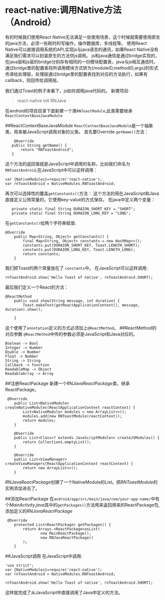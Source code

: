 # react-native:调用Native方法（Android）
有的时候我们使用React Native无法满足一些使用场景，这个时候就需要使用原生的java方法，必须一些耗时的写操作，操作数据库，多线程等。
使用React Native可以直接调用系统的API,实现js与java语言的通讯，如果React Native没有满足我们需求可以封装原生的方法供js调用。
js和java通信是通过bridge实现的，在java层和js层的bridge分别存有相同的一份模块配置表，java与js相互通信时。通过bridge里的配置表将所调用模块方式转为{moduleID,methodID,args}的形式传递给处理层，处理层通过bridge里的配置表找到对应的方法执行，如果有callback，则回传给调用层。

我们通过Toast的例子来看下，js如何调用java代码的。
新建项目:

>react-native init RNJava

在android的项目目录下面新建一个类`RNToastModule`,此类需要继承`ReactContextBaseJavaModule`

##ReactContextBaseJavaModule
`ReactContextBaseJavaModule`是一个抽象类，用来被JavaScript调用对象的父类。
首先要Override `getName()`方法：
```
	@Override
   public String getName() {
       return "RNToastAndroid";
   }
```
这个方法的返回值就是JavaScript中调用的名称，比如我们命名为`RNToastAndroid`,在JavaScript中可以这样调用：
```
var {NativeModules}=require('react-native');
var rnToastAndroid = NativeModules.RNToastAndroid;
```
再次可以选择性的覆盖`getConstants()`方法：
这个方法的用在JavaScript和Java直接定义公用常量的，它使用key-value的方式保存。
在java中定义两个变量：
```
   private static final String DURAION_SHORT_KEY = "SHORT";
   private static final String DURAION_LONG_KEY = "LONG";
```
在`getConstants()`给两个字符串赋值:
```
@Override
    public Map<String, Object> getConstants() {
        final Map<String, Object> constants = new HashMap<>();
        constants.put(DURAION_SHORT_KEY, Toast.LENGTH_SHORT);
        constants.put(DURAION_LONG_KEY, Toast.LENGTH_LONG);
        return constants;
    }

```
我们把Toast的两个常量放在了 `constants`中。
在JavaScript可以这样调用:
```
rnToastAndroid.show('Hello Toast of native', rnToastAndroid.SHORT);
```

最后我们定义一个React的方法：
```
@ReactMethod
    public void show(String message, int duration) {
        Toast.makeText(getReactApplicationContext(), message, duration).show();

    }
```
这个使用了`annotation`定义的方式必须加上`@ReactMethod`。
##ReactMethod的对应参数
`@ReactMethod`中传的参数必须是JavaScript和Java对应的。
```
Boolean -> Bool
Integer -> Number
Double -> Number
Float -> Number
String -> String
Callback -> function
ReadableMap -> Object
ReadableArray -> Array
```
##注册ReactPackage
新建一个*RNJavaReactPackage*类，继承ReactPackage。
```
 @Override
    public List<NativeModule> createNativeModules(ReactApplicationContext reactContext) {
        List<NativeModule> modules = new ArrayList<>();
        modules.add(new RNToastModule(reactContext));
        return modules;
    }

    @Override
    public List<Class<? extends JavaScriptModule>> createJSModules() {
        return Collections.emptyList();
    }

    @Override
    public List<ViewManager> createViewManagers(ReactApplicationContext reactContext) {
        return new ArrayList<>();
    }
```
*RNJavaReactPackage*创建了一个NativeModule的List。把*RNToastModule*的实例添加进去了。

##添加ReactPackage
在`android/app/src/main/java/com/your-app-name/`中有个*MainActivity.java*其中的`getPackages()`方法用来返回用来的ReactPackage包,添加定义的*RNJavaReactPackage*
```
 @Override
    protected List<ReactPackage> getPackages() {
        return Arrays.<ReactPackage>asList(
                new MainReactPackage(),
                new RNJavaReactPackage()
        );
    }
```
##JavaScript调用
在JavaScript中调用:
```
'use strict';
var {NativeModules}=require('react-native');
var rnToastAndroid = NativeModules.RNToastAndroid;

rnToastAndroid.show('Hello Toast of native', rnToastAndroid.SHORT);
```
这样就完成了从JavaScript中直接调用了Java中定义的方法。



